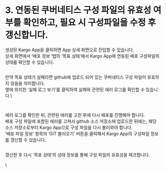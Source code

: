 # 3. 연동된 쿠버네티스 구성 파일의 유효성 여부를 확인하고, 필요 시 구성파일을 수정 후 갱신합니다.

생성된 Kargo App을 클릭하면 App 상세 화면으로 진입할 수 있습니다.\
상세 화면에서 ‘배포 정보 ‘탭의 ‘목표 상태’에서 Kargo App에 연동된 배포 구성파일의 상태를 확인할 수 있습니다.

<figure><img src="https://lh6.googleusercontent.com/3myHcyer1X32cnAoH4qcWF5CjoDE5oNNhXH0lVeTAM3mH2nHj4j696SgoBbb3_3O_H47_2ETrHKbdE7LGuyvJYy9gWu6fsebX30ufqSBiUeYWB3ul42j8YftIxhkR0gvTN99wTncVIjXAg7G9p0CkyI" alt=""><figcaption></figcaption></figure>

만약 목표 상태가 실패라면 github에 업로드 되어 있는 쿠버네티스 구성 파일이 유효하지 않음을 의미합니다.\
옆에 위치한 ‘실패 로그 보기’를 클릭하여 실패와 관련된 에러 로그를 확인할 수 있습니다.\


<figure><img src="https://lh6.googleusercontent.com/L0GLgzQi8uoe4pREEhncdpOdHI61e46utCnsRCWA-B99-A7FJRcK6hY7vz3rLeMxVaXr-NL1N27ilSelEvYtVcM4_dFfUpVFDggLPVdrVO3ugnsXy_r5fbzfK0Tqnq9FmvXHx9Jf7QVG3cPRJqOg4cM" alt=""><figcaption></figcaption></figure>

<figure><img src="https://lh3.googleusercontent.com/zIJS7TY7DEEzoiCmo2K5WxQ05i1utK_8RCNIcE96oldMO3HWc_5P3IAQSulRDtfqt6NMxwortjh87Eu6Q9XBjG3FsauIr3kQxwMtxbh_RVRCEdVZRds11islNlMFE-kqxA8uvRmcNZFLEL9IHmxh-04" alt=""><figcaption></figcaption></figure>

에러 로그를 확인한 뒤, 관련된 에러를 고친 후에 다시 배포를 진행해야 합니다.\
배포 구성 파일에 포함된 에러를 고쳐서 github 소스 저장소에 업로드한 뒤에는, 해당 소스 저장소로부터 Kargo App으로 구성 파일을 다시 불러와야 합니다.\
‘배포 파일 정보’ 항목의 ‘GIT 불러오기’ 버튼을 클릭해서 Kargo App의 구성파일 정보를 갱신할 수 있습니다.

<figure><img src="https://lh5.googleusercontent.com/LwaXaODlcQ79FTHeN70pPGaDCVbzn9ewLKJoU6_4Ax9zukcwC-gsIP9HRZLp2XFy0z0pRF_Kx-wI4vPzZcVMyDDon6kMF6jSCUIx-bMIspWO1WAe5t4-ArqAf_LdzPxJ7gFQsX7uPsSk0pufboNLtMA" alt=""><figcaption></figcaption></figure>

갱신한 후 다시 ‘목표 상태’의 상태 정보를 통해 구성 파일의 유효성을 체크합니다.

\
